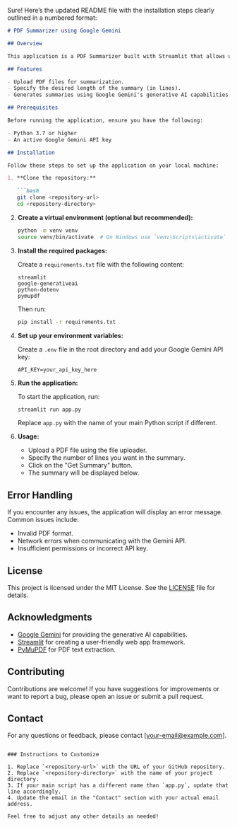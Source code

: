 Sure! Here’s the updated README file with the installation steps clearly outlined in a numbered format:

```markdown
# PDF Summarizer using Google Gemini

## Overview

This application is a PDF Summarizer built with Streamlit that allows users to upload PDF documents and receive concise summaries generated by the Google Gemini AI model. It provides a user-friendly interface for seamless interaction.

## Features

- Upload PDF files for summarization.
- Specify the desired length of the summary (in lines).
- Generates summaries using Google Gemini's generative AI capabilities.

## Prerequisites

Before running the application, ensure you have the following:

- Python 3.7 or higher
- An active Google Gemini API key

## Installation

Follow these steps to set up the application on your local machine:

1. **Clone the repository:**

   ```bash
   git clone <repository-url>
   cd <repository-directory>
   ```

2. **Create a virtual environment (optional but recommended):**

   ```bash
   python -m venv venv
   source venv/bin/activate  # On Windows use `venv\Scripts\activate`
   ```

3. **Install the required packages:**

   Create a `requirements.txt` file with the following content:

   ```
   streamlit
   google-generativeai
   python-dotenv
   pymupdf
   ```

   Then run:

   ```bash
   pip install -r requirements.txt
   ```

4. **Set up your environment variables:**

   Create a `.env` file in the root directory and add your Google Gemini API key:

   ```
   API_KEY=your_api_key_here
   ```

5. **Run the application:**

   To start the application, run:

   ```bash
   streamlit run app.py
   ```

   Replace `app.py` with the name of your main Python script if different.

6. **Usage:**

   - Upload a PDF file using the file uploader.
   - Specify the number of lines you want in the summary.
   - Click on the "Get Summary" button.
   - The summary will be displayed below.

## Error Handling

If you encounter any issues, the application will display an error message. Common issues include:

- Invalid PDF format.
- Network errors when communicating with the Gemini API.
- Insufficient permissions or incorrect API key.

## License

This project is licensed under the MIT License. See the [LICENSE](LICENSE) file for details.

## Acknowledgments

- [Google Gemini](https://cloud.google.com/generative-ai) for providing the generative AI capabilities.
- [Streamlit](https://streamlit.io/) for creating a user-friendly web app framework.
- [PyMuPDF](https://pymupdf.readthedocs.io/en/latest/) for PDF text extraction.

## Contributing

Contributions are welcome! If you have suggestions for improvements or want to report a bug, please open an issue or submit a pull request.

## Contact

For any questions or feedback, please contact [your-email@example.com].
```

### Instructions to Customize

1. Replace `<repository-url>` with the URL of your GitHub repository.
2. Replace `<repository-directory>` with the name of your project directory.
3. If your main script has a different name than `app.py`, update that line accordingly.
4. Update the email in the "Contact" section with your actual email address.

Feel free to adjust any other details as needed!